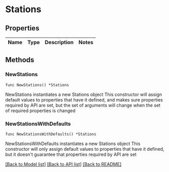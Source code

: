 # Stations

## Properties

Name | Type | Description | Notes
------------ | ------------- | ------------- | -------------

## Methods

### NewStations

`func NewStations() *Stations`

NewStations instantiates a new Stations object
This constructor will assign default values to properties that have it defined,
and makes sure properties required by API are set, but the set of arguments
will change when the set of required properties is changed

### NewStationsWithDefaults

`func NewStationsWithDefaults() *Stations`

NewStationsWithDefaults instantiates a new Stations object
This constructor will only assign default values to properties that have it defined,
but it doesn't guarantee that properties required by API are set


[[Back to Model list]](../README.md#documentation-for-models) [[Back to API list]](../README.md#documentation-for-api-endpoints) [[Back to README]](../README.md)


